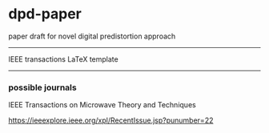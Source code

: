 # dpd-paper

paper draft for novel digital predistortion approach

---

IEEE transactions LaTeX template

---

### possible journals

IEEE Transactions on Microwave Theory and Techniques

https://ieeexplore.ieee.org/xpl/RecentIssue.jsp?punumber=22



